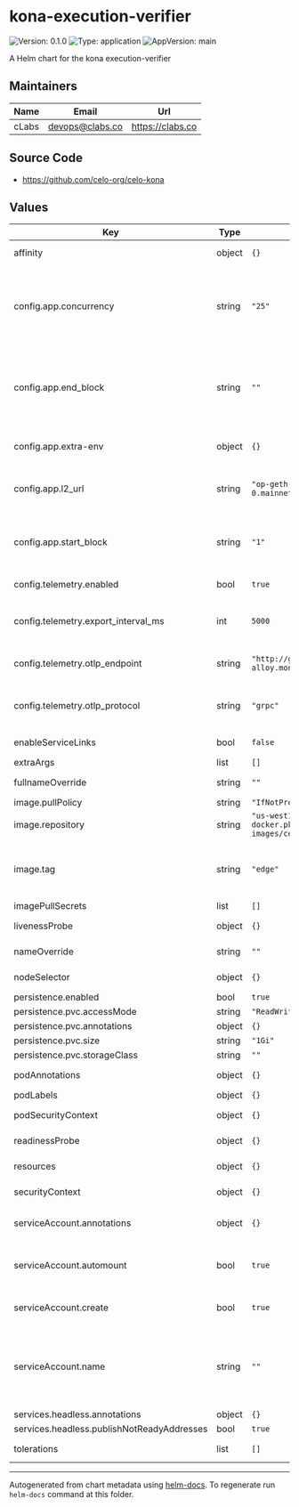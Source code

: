 # kona-execution-verifier

![Version: 0.1.0](https://img.shields.io/badge/Version-0.1.0-informational?style=flat-square) ![Type: application](https://img.shields.io/badge/Type-application-informational?style=flat-square) ![AppVersion: main](https://img.shields.io/badge/AppVersion-main-informational?style=flat-square)

A Helm chart for the kona execution-verifier

## Maintainers

| Name | Email | Url |
| ---- | ------ | --- |
| cLabs | <devops@clabs.co> | <https://clabs.co> |

## Source Code

* <https://github.com/celo-org/celo-kona>

## Values

| Key | Type | Default | Description |
|-----|------|---------|-------------|
| affinity | object | `{}` | Kubernetes pod affinity |
| config.app.concurrency | string | `"25"` | how many concurrent verification processes should run at the same time for historic blocks |
| config.app.end_block | string | `""` | at what block to end the verification. If empty, the job will keep alive and continue to verify new block headers. |
| config.app.extra-env | object | `{}` | extra environment variables passed to the app's container |
| config.app.l2_url | string | `"op-geth-forno-rpc-0.mainnet-cel2:8545"` | required - url (incl port) of the WS enable archive-node op-geth RPC. |
| config.app.start_block | string | `"1"` | required - at what block to start the verification. Should be post cel2 migration. |
| config.telemetry.enabled | bool | `true` | wether to enable the app's telemetry |
| config.telemetry.export_interval_ms | int | `5000` | how often telemetry data gets pushed to the otlp endpoint |
| config.telemetry.otlp_endpoint | string | `"http://grafana-alloy.monitoring:4317"` | otlp endpoint for metrics, logs and traces |
| config.telemetry.otlp_protocol | string | `"grpc"` | protocol to use with the otlp endpoint. grpc or http |
| enableServiceLinks | bool | `false` | Kubernetes enableServiceLinks |
| extraArgs | list | `[]` |  |
| fullnameOverride | string | `""` | Chart full name override |
| image.pullPolicy | string | `"IfNotPresent"` | Image pullpolicy |
| image.repository | string | `"us-west1-docker.pkg.dev/devopsre/dev-images/celo-kona"` | Image repository |
| image.tag | string | `"edge"` | Image tag Overrides the image tag whose default is the chart appVersion. |
| imagePullSecrets | list | `[]` | Image pull secrets |
| livenessProbe | object | `{}` | Liveness probe configuration |
| nameOverride | string | `""` | Chart name override |
| nodeSelector | object | `{}` | Kubernetes node selector |
| persistence.enabled | bool | `true` |  |
| persistence.pvc.accessMode | string | `"ReadWriteOnce"` |  |
| persistence.pvc.annotations | object | `{}` |  |
| persistence.pvc.size | string | `"1Gi"` |  |
| persistence.pvc.storageClass | string | `""` |  |
| podAnnotations | object | `{}` | Custom pod annotations |
| podLabels | object | `{}` | Custom pod labels |
| podSecurityContext | object | `{}` | Custom pod security context |
| readinessProbe | object | `{}` | Readiness probe configuration |
| resources | object | `{}` | Container resources |
| securityContext | object | `{}` | Custom container security context |
| serviceAccount.annotations | object | `{}` | Annotations to add to the service account |
| serviceAccount.automount | bool | `true` | Automatically mount a ServiceAccount's API credentials? |
| serviceAccount.create | bool | `true` | Specifies whether a service account should be created |
| serviceAccount.name | string | `""` | The name of the service account to use. If not set and create is true, a name is generated using the fullname template |
| services.headless.annotations | object | `{}` |  |
| services.headless.publishNotReadyAddresses | bool | `true` |  |
| tolerations | list | `[]` | Kubernetes tolerations |

----------------------------------------------
Autogenerated from chart metadata using [helm-docs](https://github.com/norwoodj/helm-docs). To regenerate run `helm-docs` command at this folder.
